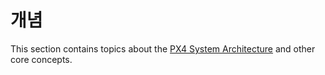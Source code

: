 # 개념

This section contains topics about the [PX4 System Architecture](../concept/architecture.md) and other core concepts.
